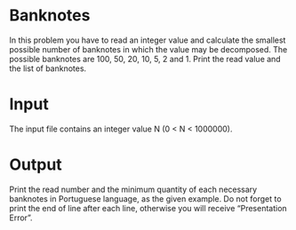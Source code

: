 # Banknotes
In this problem you have to read an integer value and calculate the smallest possible number of banknotes in which the value may be decomposed. The possible banknotes are 100, 50, 20, 10, 5, 2 and 1. Print the read value and the list of banknotes.

# Input
The input file contains an integer value N (0 < N < 1000000).

# Output
Print the read number and the minimum quantity of each necessary banknotes in Portuguese language, as the given example. Do not forget to print the end of line after each line, otherwise you will receive “Presentation Error”.
